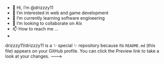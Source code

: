 - 👋 Hi, I’m @drizzzy11
- 👀 I’m interested in web and game development
- 🌱 I’m currently learning software engineering
- 💞️ I’m looking to collaborate on Alx
- 📫 How to reach me ...
- 
drizzzy11/drizzzy11 is a ✨ special ✨ repository because its `README.md` (this file) appears on your GitHub profile.
You can click the Preview link to take a look at your changes.
--->

